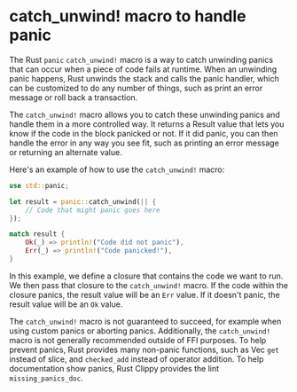 # catch_unwind! macro to handle panic

The Rust `panic` `catch_unwind!` macro is a way to catch unwinding panics that can occur when a piece of code fails at runtime. When an unwinding panic happens, Rust unwinds the stack and calls the panic handler, which can be customized to do any number of things, such as print an error message or roll back a transaction.

The `catch_unwind!` macro allows you to catch these unwinding panics and handle them in a more controlled way. It returns a Result value that lets you know if the code in the block panicked or not. If it did panic, you can then handle the error in any way you see fit, such as printing an error message or returning an alternate value.

Here's an example of how to use the `catch_unwind!` macro:

```rust
use std::panic;

let result = panic::catch_unwind(|| {
    // Code that might panic goes here
});

match result {
    Ok(_) => println!("Code did not panic"),
    Err(_) => println!("Code panicked!"),
}
```

In this example, we define a closure that contains the code we want to run. We then pass that closure to the `catch_unwind!` macro. If the code within the closure panics, the result value will be an `Err` value. If it doesn't panic, the result value will be an `Ok` value.

The `catch_unwind!` macro is not guaranteed to succeed, for example when using custom panics or aborting panics. Additionally, the `catch_unwind!` macro is not generally recommended outside of FFI purposes. To help prevent panics, Rust provides many non-panic functions, such as Vec `get` instead of slice, and `checked_add` instead of operator addition. To help documentation show panics, Rust Clippy provides the lint `missing_panics_doc`.
